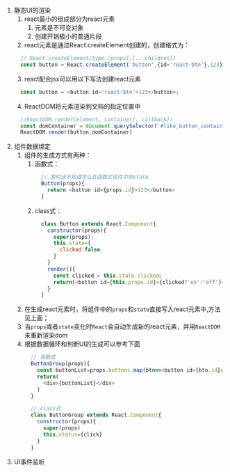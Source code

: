 1. 静态UI的渲染
   1. react最小的组成部分为react元素
      1. 元素是不可变对象
      2. 创建开销极小的普通片段
   2. react元素是通过React.createElement创建的，创建格式为：
     ```javaScript
       // React.createElement(type,[props],[...children])
       const button = React.createElement('button',{id='react-btn'},123})
     ```
   3. react配合jsx可以用以下写法创建react元素
    ```javaScript
      const button = <button id='react-btn'>123</button>;
    ```
   4. ReactDOM将元素渲染到文档的指定位置中
    ```javaScript
      //ReactDOM.render(element, container[, callback])
      const domContainer = document.querySelector('#like_button_container');
      ReactDOM.render(button,domContainer)
    ```
2. 组件数据绑定
   1. 组件的生成方式有两种：
      1. 函数式：
          ```javaScript
            // 暂时还不知道怎么在函数式组件中用state
            Button(props){
              return <button id={props.id}>123</button>
            }
          ```
      2. class式：
          ```javaScript
            class Button extends React.Component{
              constructor(props){
                super(props);
                this.state={
                  clicked:false
                }
              }
              render(){
                const clicked = this.state.clicked;
                return(<button id={this.props.id}>{clicked?'on':'off'}<button>)
              }
            }
          ```
   2. 在生成react元素时，将组件中的`props`和`state`直接写入react元素中,方法见上面；
   3. 当`props`或者`state`变化时`React`会自动生成新的react元素，并用`ReactDOM`来重新渲染dom
   4. 根据数据循环和判断UI的生成可以参考下面
      ```javaScript
        // 函数式
        ButtonGroup(props){
          const buttonList=props.buttons.map(btn=><button id={btn.id}>{btn.text}</button>)
          return(
            <div>{buttonList}</div>
          )
        }

        // class式
        class ButtonGroup extends React.Component{
          constructor(props){
            super(props)
            this.status={click}
          }
        }
      ```
3. UI事件监听